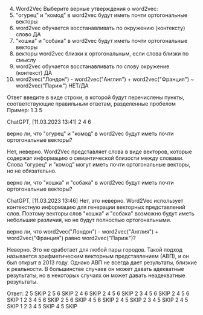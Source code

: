 4. Word2Vec
Выберите верные утверждения о word2vec:
1. "огурец" и "комод" в word2vec будут иметь почти ортогональные векторы
2. word2vec обучается восстанавливать по окружению (контексту) слово ДА
3. "кошка" и "собака" в word2vec будут иметь почти ортогональные векторы
4. векторы word2vec близки к ортогональным, если слова близки по смыслу
5. word2vec обучается восстанавливать по слову окружение (контекст) ДА
6. word2vec("Лондон") - word2vec("Англия") + word2vec("Франция") ~ word2vec("Париж") НЕТ/ДА

Ответ введите в виде строки, в которой будут перечислены пункты, соответствующие правильным ответам, разделенные пробелом
Пример:
1 3 5

ChatGPT, [11.03.2023 13:41]
2 4 6

верно ли, что "огурец" и "комод" в word2vec будут иметь почти ортогональные векторы?

Нет, неверно. Word2Vec представляет слова в виде векторов, которые содержат информацию о семантической близости между словами. Слова "огурец" и "комод" могут иметь почти ортогональные векторы, но не обязательно.

верно ли, что "кошка" и "собака" в word2vec будут иметь почти ортогональные векторы?


ChatGPT, [11.03.2023 13:46]
Нет, это неверно. Word2Vec использует контекстную информацию для генерации векторных представлений слов. Поэтому векторы слов "кошка" и "собака" возможно будут иметь небольшие различия, но не будут полностью ортогональными.

верно ли, что word2vec("Лондон") - word2vec("Англия") + word2vec("Франция") равно word2vec("Париж")?

Неверно. Это не сработает для любой пары городов. Такой подход называется арифметическим векторным представлением (АВП), и он был открыт в 2013 году. Однако АВП не всегда дает результаты, близкие к реальности. В большинстве случаев он может давать адекватные результаты, но в некоторых случаях он может давать неадекватные результаты.

Ответ: 2 5 SKIP
2 5 6 SKIP
2 4 6 SKIP
2 4 5 6 SKIP
2 3 4 5 6 SKIP
2 4 5 6 SKIP
1 2 3 4 5 6 SKIP
2 5 6 SKIP
4 5 6 SKIP
2 4 5 SKIP
2 3 4 5 SKIP
2 4 5 SKIP
1 2 3 4 5 SKIP
4 5 SKIP